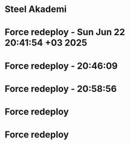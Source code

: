 # Steel Akademi
# Force redeploy - Sun Jun 22 20:41:54 +03 2025
# Force redeploy - 20:46:09
# Force redeploy - 20:58:56
# Force redeploy
# Force redeploy
